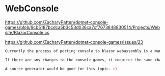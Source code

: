 # WebConsole

https://github.com/ZacharyPatten/dotnet-console-games/blob/6cb5187bcdca5b3c53d036ca7cf7673848830514/Projects/Website/BlazorConsole.cs


https://github.com/ZacharyPatten/dotnet-console-games/issues/23


```bash
Currently the process of porting console to blazor webassembly is a manual process. For the most part you just copy-paste the console code into the Website project and add public readonly BlazorConsole Console = new(); and await in front of the Console member invocations. This should be easy to make a code generator for.

If there are any changes to the console games, it requires the same change be applied to the ports. However, if the ports were generated, we could just make any changes to the original console games and the generator would carry over any changes to the ports automatically.

A source generator would be good for this topic. :)
```